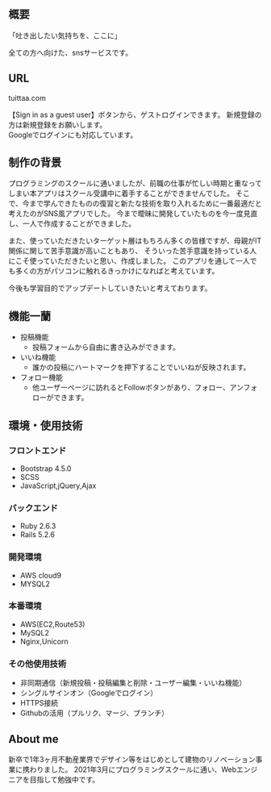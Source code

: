 ## 概要
「吐き出したい気持ちを、ここに」

全ての方へ向けた、snsサービスです。

## URL
tuittaa.com

【Sign in as a guest user】ボタンから、ゲストログインできます。
新規登録の方は新規登録をお願いします。  
Googleでログインにも対応しています。

## 制作の背景
プログラミングのスクールに通いましたが、前職の仕事が忙しい時期と重なってしまい本アプリはスクール受講中に着手することができませんでした。
そこで、今まで学んできたものの復習と新たな技術を取り入れるために一番最適だと考えたのがSNS風アプリでした。
今まで曖昧に開発していたものを今一度見直し、一人で作成することができました。

また、使っていただきたいターゲット層はもちろん多くの皆様ですが、母親がIT関係に関して苦手意識が高いこともあり、
そういった苦手意識を持っている人にこそ使っていただきたいと思い、作成しました。
このアプリを通して一人でも多くの方がパソコンに触れるきっかけになればと考えています。

今後も学習目的でアップデートしていきたいと考えております。

## 機能一蘭
- 投稿機能
  - 投稿フォームから自由に書き込みができます。
- いいね機能
  - 誰かの投稿にハートマークを押下することでいいねが反映されます。
- フォロー機能
  - 他ユーザーページに訪れるとFollowボタンがあり、フォロー、アンフォローができます。

## 環境・使用技術

<h3>フロントエンド</h3>

- Bootstrap 4.5.0
- SCSS
- JavaScript,jQuery,Ajax

<h3>バックエンド</h3>

- Ruby 2.6.3
- Rails 5.2.6

<h3>開発環境</h3>

- AWS cloud9
- MYSQL2

<h3>本番環境</h3>

- AWS(EC2,Route53)
- MySQL2
- Nginx,Unicorn

<h3>その他使用技術</h3>

- 非同期通信（新規投稿・投稿編集と削除・ユーザー編集・いいね機能）
- シングルサインオン（Googleでログイン）
- HTTPS接続
- Githubの活用（プルリク、マージ、ブランチ）

## About me
新卒で1年3ヶ月不動産業界でデザイン等をはじめとして建物のリノベーション事業に携わりました。
2021年3月にプログラミングスクールに通い、Webエンジニアを目指して勉強中です。
